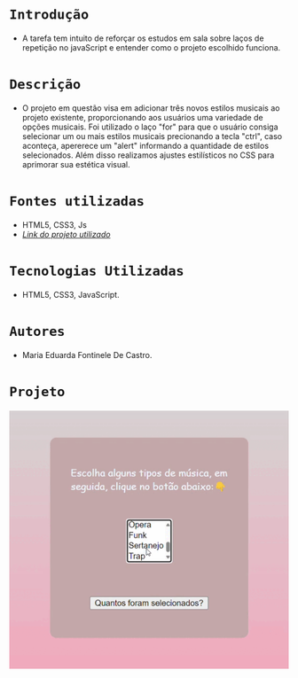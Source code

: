 # `Introdução`
* A tarefa tem intuito de reforçar os estudos em sala sobre laços de repetição no javaScript e entender como o projeto escolhido funciona.

# `Descrição`
 * O projeto em questão visa em adicionar três novos estilos musicais ao projeto existente, proporcionando aos usuários uma variedade de opções musicais. Foi utilizado o laço "for" para que o usuário consiga selecionar um ou mais estilos musicais precionando a tecla "ctrl", caso aconteça, apererece um "alert" informando a quantidade de estilos selecionados. Além disso realizamos ajustes estilísticos no CSS para aprimorar sua estética visual.

# `Fontes utilizadas`
* HTML5, CSS3, Js
* [*Link do projeto utilizado*](https://developer.mozilla.org/pt-BR/docs/Web/JavaScript/Guide/Loops_and_iteration)

# `Tecnologias Utilizadas`
* HTML5, CSS3, JavaScript.

# `Autores`
* Maria Eduarda Fontinele De Castro.

# `Projeto`
![](img/tela.gif)